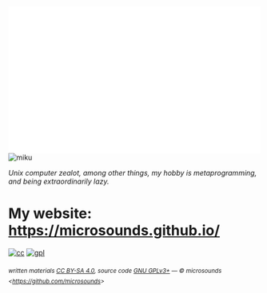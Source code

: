<img align="right"
	src="https://raw.githubusercontent.com/microsounds/zzzzzzz-stats/master/generated/languages.svg">

![miku](https://microsounds.github.io/static/shimemiku/shime32.png)

_Unix computer zealot, among other things, my hobby is metaprogramming, and being extraordinarily lazy._

# My website: <https://microsounds.github.io/>

[![cc](https://microsounds.github.io/static/button/cc.png)][cc_url]
[![gpl](https://microsounds.github.io/static/button/gpl.png)][gpl_url]

<sub><i>written materials [CC BY-SA 4.0][cc_url], source code [GNU GPLv3+][gpl_url] — © microsounds &lt;<https://github.com/microsounds>&gt;</i><sub>

[cc_url]: https://creativecommons.org/licenses/by-sa/4.0
[gpl_url]: https://www.gnu.org/licenses/gpl-3.0


